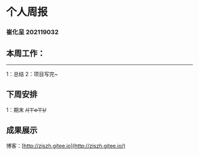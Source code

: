 # 个人周报

### 崔化呈 202119032

## 本周工作：

---

   1：总结
	2：项目写完~

## 下周安排

   1：期末   ~~/(ㄒoㄒ)/~~

## 成果展示

博客：[http://ziszh.gitee.io](http://ziszh.gitee.io/)

